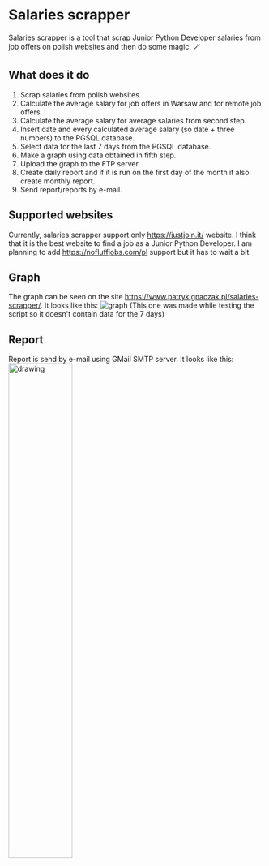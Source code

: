 # Salaries scrapper
Salaries scrapper is a tool that scrap Junior Python Developer salaries from job offers on polish websites and then do some magic. 🪄
## What does it do
1. Scrap salaries from polish websites.
2. Calculate the average salary for job offers in Warsaw and for remote job offers.
3. Calculate the average salary for average salaries from second step.
4. Insert date and every calculated average salary (so date + three numbers) to the PGSQL database.
5. Select data for the last 7 days from the PGSQL database.
6. Make a graph using data obtained in fifth step.
7. Upload the graph to the FTP server.
8. Create daily report and if it is run on the first day of the month it also create monthly report.
9. Send report/reports by e-mail.
## Supported websites
Currently, salaries scrapper support only https://justjoin.it/ website. I think that it is the best website to find a job as a Junior Python Developer.
I am planning to add https://nofluffjobs.com/pl support but it has to wait a bit.
## Graph
The graph can be seen on the site https://www.patrykignaczak.pl/salaries-scrapper/. It looks like this:
![graph](https://user-images.githubusercontent.com/75589318/146238433-71553254-a98d-4aff-bcc2-bd0c61b81136.png)
(This one was made while testing the script so it doesn't contain data for the 7 days)
## Report
Report is send by e-mail using GMail SMTP server. It looks like this:
<img src="https://user-images.githubusercontent.com/75589318/146238850-cb15534f-4c2b-4e5c-bdca-3f951d35aad8.png" alt="drawing" width="50%" height="50%"/>
